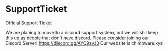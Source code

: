 # SupportTicket

Official Support Ticket

We are planing to move to a discord support system, but we will still keep this up as people that don't have discord.
Please consider joining our Discord Server! https://discord.gg/AYQ9zvJ3
Our website is chimpware.xyz

